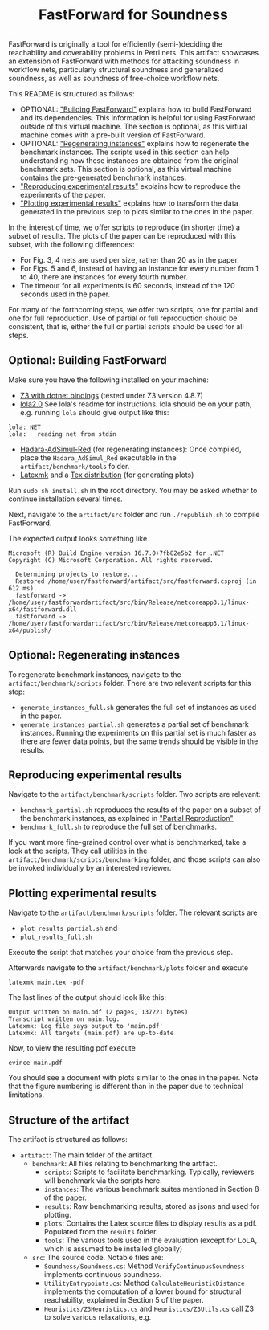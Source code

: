 <div style="display: flex; align-items: center; justify-content: center;">
  <h1>FastForward for Soundness&nbsp;</h1>
</div>

FastForward is originally a tool for efficiently (semi-)deciding the reachability and coverability problems in Petri nets.
This artifact showcases an extension of FastForward with methods for attacking
soundness in workflow nets, particularly structural soundness and generalized soundness, as well as soundness of free-choice workflow nets.

This README is structured as follows:

- OPTIONAL: ["Building FastForward"](#compiling-fastforward) explains
how to build FastForward and its dependencies.
This information is helpful for using FastForward outside of this virtual machine. The section is
optional, as this virtual machine comes with a pre-built version of FastForward.
- OPTIONAL: ["Regenerating instances"](#regenerating-instances) explains how to
regenerate the benchmark instances.
The scripts used in this section can help understanding how these instances are obtained from the original benchmark sets.
This section is optional, as this virtual machine contains the pre-generated benchmark instances.
- ["Reproducing experimental results"](#reproducing-experimental-results)
explains how to reproduce the experiments of the paper.
- ["Plotting experimental results"](#plotting-experimental-results) explains how to transform the data generated in the previous step
to plots similar to the ones in the paper.

In the interest of time, we offer
scripts to reproduce (in shorter time)
a subset of results.
The plots of the paper can be reproduced with this subset, with the following differences:
* For Fig. 3, 4 nets are used per size, rather than 20 as in the paper.
* For Figs. 5 and 6, instead of having an instance for every number from 1 to 40,
there are instances for every fourth number.
* The timeout for all experiments is 60 seconds, instead of the 120 seconds used in the paper.

For many of the forthcoming steps, we offer two scripts,
one for partial and one for full reproduction.
Use of partial or full reproduction should be consistent,
that is, either the full or partial scripts should be used
for all steps.

## Optional: Building FastForward

Make sure you have the following installed on your machine:

* <a href="https://github.com/Z3Prover/z3">Z3 with dotnet bindings</a> (tested under Z3 version 4.8.7)
* <a href="https://theo.informatik.uni-rostock.de/theo-forschung/tools/lola/">lola2.0</a> See lola's readme for instructions. lola should be on your path, e.g. running `lola` should give output like this:
```
lola: NET
lola:   reading net from stdin
```
* <a  href="https://github.com/p-offtermatt/Hadara-AdSimul-Cav22-Dependency">Hadara-AdSimul-Red</a> (for regenerating instances):
Once compiled, place the `Hadara_AdSimul_Red` executable in the `artifact/benchmark/tools` folder.
* <a href="https://ctan.org/pkg/latexmk?lang=en">Latexmk</a> and a <a href="https://www.tug.org/texlive/">Tex distribution</a> (for generating plots)

Run `sudo sh install.sh` in the root directory.
You may be asked whether to continue installation several times.

Next, navigate to the `artifact/src` folder and
run `./republish.sh` to compile FastForward. 

The expected output looks something like

```
Microsoft (R) Build Engine version 16.7.0+7fb82e5b2 for .NET
Copyright (C) Microsoft Corporation. All rights reserved.

  Determining projects to restore...
  Restored /home/user/fastforward/artifact/src/fastforward.csproj (in 612 ms).
  fastforward -> /home/user/fastforwardartifact/src/bin/Release/netcoreapp3.1/linux-x64/fastforward.dll
  fastforward -> /home/user/fastforwardartifact/src/bin/Release/netcoreapp3.1/linux-x64/publish/
```

## Optional: Regenerating instances

To regenerate benchmark instances, navigate to the
`artifact/benchmark/scripts` folder.
There are two relevant scripts for this step:
* `generate_instances_full.sh` generates the full set of instances as used in the paper.
* `generate_instances_partial.sh` generates a partial set of benchmark instances. Running the experiments on this partial set is much faster as there are fewer data points, but the same trends should be visible in the results.

## Reproducing experimental results

Navigate to the
`artifact/benchmark/scripts` folder.
Two scripts are relevant:
* `benchmark_partial.sh` reproduces the results of the paper on a subset of the benchmark instances, as explained
in ["Partial Reproduction"](#partial-reproduction)
* `benchmark_full.sh` to reproduce the full set of benchmarks.

If you want more fine-grained control over what is benchmarked,
take a look at the scripts. They call utilities in the `artifact/benchmark/scripts/benchmarking` folder, and those scripts
can also be invoked individually by an interested reviewer.

## Plotting experimental results

Navigate to the
`artifact/benchmark/scripts` folder.
The relevant scripts are
* `plot_results_partial.sh` and
* `plot_results_full.sh`

Execute the script that matches your choice from the previous step.

Afterwards navigate to the 
`artifact/benchmark/plots`
folder and execute

```
latexmk main.tex -pdf
```

The last lines of the output should look like this:
```
Output written on main.pdf (2 pages, 137221 bytes).
Transcript written on main.log.
Latexmk: Log file says output to 'main.pdf'
Latexmk: All targets (main.pdf) are up-to-date
```

Now, to view the resulting pdf execute 
```
evince main.pdf
```

You should see a document with plots similar to
the ones in the paper.
Note that the figure numbering is different than in the paper
due to technical limitations.

## Structure of the artifact

The artifact is structured as follows:
- `artifact`: The main folder of the artifact.
  - `benchmark`: All files relating to benchmarking the artifact.
    - `scripts`: Scripts to facilitate benchmarking. Typically, reviewers will benchmark via the scripts here.
    - `instances`: The various benchmark suites mentioned in Section 8 of the paper.
    - `results`: Raw benchmarking results, stored as jsons and used for plotting. 
    - `plots`: Contains the Latex source files to display results as a pdf. Populated from the `results` folder.
    - `tools`: The various tools used in the evaluation (except for LoLA, which is assumed to be installed globally)
  - `src`: The source code. Notable files are:
    - `Soundness/Soundness.cs`: Method `VerifyContinuousSoundness` implements continuous soundness. 
    - `UtilityEntrypoints.cs`: Method `CalculateHeuristicDistance` implements the computation of a lower bound for structural reachability, explained in Section 5 of the paper.
    - `Heuristics/Z3Heuristics.cs` and `Heuristics/Z3Utils.cs` call Z3 to solve various relaxations, e.g. 